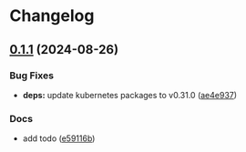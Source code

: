 # Changelog

## [0.1.1](https://github.com/botchk/k8sgpt-glasskube-analyzer/compare/v0.1.0...v0.1.1) (2024-08-26)


### Bug Fixes

* **deps:** update kubernetes packages to v0.31.0 ([ae4e937](https://github.com/botchk/k8sgpt-glasskube-analyzer/commit/ae4e937daed54efa4278214a660fe5766c7289ff))


### Docs

* add todo ([e59116b](https://github.com/botchk/k8sgpt-glasskube-analyzer/commit/e59116b2d98f1eb1b3bd66d811741eaa69032ea4))
